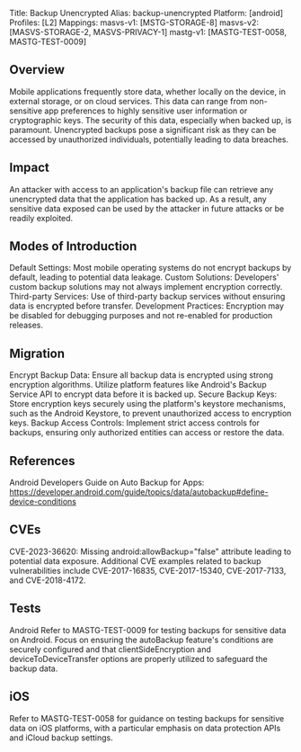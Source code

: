Title: Backup Unencrypted 
Alias: backup-unencrypted 
Platform: [android] 
Profiles: [L2] 
Mappings: 
masvs-v1: [MSTG-STORAGE-8] 
masvs-v2: [MASVS-STORAGE-2, MASVS-PRIVACY-1] 
mastg-v1: [MASTG-TEST-0058, MASTG-TEST-0009]


## Overview
Mobile applications frequently store data, whether locally on the device, in external storage, or on cloud services. This data can range from non-sensitive app preferences to highly sensitive user information or cryptographic keys. The security of this data, especially when backed up, is paramount. Unencrypted backups pose a significant risk as they can be accessed by unauthorized individuals, potentially leading to data breaches.

## Impact
An attacker with access to an application's backup file can retrieve any unencrypted data that the application has backed up. As a result, any sensitive data exposed can be used by the attacker in future attacks or be readily exploited.

## Modes of Introduction
Default Settings: Most mobile operating systems do not encrypt backups by default, leading to potential data leakage.
Custom Solutions: Developers' custom backup solutions may not always implement encryption correctly.
Third-party Services: Use of third-party backup services without ensuring data is encrypted before transfer.
Development Practices: Encryption may be disabled for debugging purposes and not re-enabled for production releases.

## Migration
Encrypt Backup Data: Ensure all backup data is encrypted using strong encryption algorithms. Utilize platform features like Android's Backup Service API to encrypt data before it is backed up.
Secure Backup Keys: Store encryption keys securely using the platform's keystore mechanisms, such as the Android Keystore, to prevent unauthorized access to encryption keys.
Backup Access Controls: Implement strict access controls for backups, ensuring only authorized entities can access or restore the data.

## References
Android Developers Guide on Auto Backup for Apps: https://developer.android.com/guide/topics/data/autobackup#define-device-conditions 

## CVEs
CVE-2023-36620: Missing android:allowBackup="false" attribute leading to potential data exposure.
Additional CVE examples related to backup vulnerabilities include CVE-2017-16835, CVE-2017-15340, CVE-2017-7133, and CVE-2018-4172.

## Tests
Android
Refer to MASTG-TEST-0009 for testing backups for sensitive data on Android. Focus on ensuring the autoBackup feature's conditions are securely configured and that clientSideEncryption and deviceToDeviceTransfer options are properly utilized to safeguard the backup data.

## iOS
Refer to MASTG-TEST-0058 for guidance on testing backups for sensitive data on iOS platforms, with a particular emphasis on data protection APIs and iCloud backup settings.

